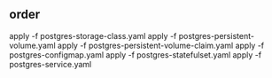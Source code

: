 ## order
apply -f postgres-storage-class.yaml
apply -f postgres-persistent-volume.yaml
apply -f postgres-persistent-volume-claim.yaml
apply -f postgres-configmap.yaml 
apply -f postgres-statefulset.yaml 
apply -f postgres-service.yaml 